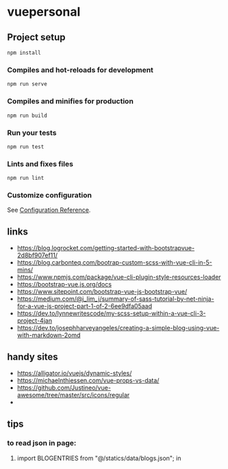 # vuepersonal

## Project setup
```
npm install
```

### Compiles and hot-reloads for development
```
npm run serve
```

### Compiles and minifies for production
```
npm run build
```

### Run your tests
```
npm run test
```

### Lints and fixes files
```
npm run lint
```

### Customize configuration
See [Configuration Reference](https://cli.vuejs.org/config/).

## links

- https://blog.logrocket.com/getting-started-with-bootstrapvue-2d8bf907ef11/
- https://blog.carbonteq.com/bootrap-custom-scss-with-vue-cli-in-5-mins/
- https://www.npmjs.com/package/vue-cli-plugin-style-resources-loader
- https://bootstrap-vue.js.org/docs
- https://www.sitepoint.com/bootstrap-vue-js-bootstrap-vue/
- https://medium.com/@j_lim_j/summary-of-sass-tutorial-by-net-ninja-for-a-vue-js-project-part-1-of-2-6ee9dfa05aad
- https://dev.to/lynnewritescode/my-scss-setup-within-a-vue-cli-3-project-4jan
- https://dev.to/josephharveyangeles/creating-a-simple-blog-using-vue-with-markdown-2omd

## handy sites

- https://alligator.io/vuejs/dynamic-styles/
- https://michaelnthiessen.com/vue-props-vs-data/
- https://github.com/Justineo/vue-awesome/tree/master/src/icons/regular
- 

## tips

### to read json in page:

1. import BLOGENTRIES from "@/statics/data/blogs.json"; in <script> in .vue component or view

2. make function in computed: {} part that returns json entries

3. loop over entries

=> see example views/Home.vue

